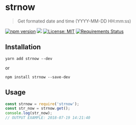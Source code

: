 # strnow

> Get formated date and time (YYYY-MM-DD HH:mm:ss)

[![npm version](https://badge.fury.io/js/strnow.svg)](https://badge.fury.io/js/strnow) [![](https://data.jsdelivr.com/v1/package/npm/strnow/badge)](https://www.jsdelivr.com/package/npm/strnow) [![License: MIT](https://img.shields.io/badge/License-MIT-yellow.svg)](https://opensource.org/licenses/MIT) [![Requirements Status](https://requires.io/github/marceloxp/strnow/requirements.svg?branch=master)](https://requires.io/github/marceloxp/strnow/requirements/?branch=master)


## Installation

`yarn add strnow --dev`

or

`npm install strnow --save-dev`

## Usage

```javascript
const strnow = require('strnow');
const str_now = strnow.get();
console.log(str_now);
// OUTPUT EXAMPLE: 2018-07-19 14:21:40
```

